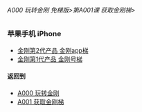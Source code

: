 ###### A000 玩转金刚 免梯版>第A001课 获取金刚梯>

### 苹果手机 iPhone

- [金刚第2代产品 金刚app梯](https://github.com/a2zitpro/web/blob/master/LadderFree/GetLadder/Apple/iPhone/LadderApp.md)
- [金刚第1代产品 金刚号梯]()


#### 返回到
- [A000 玩转金刚](https://github.com/a2zitpro/web/blob/master/LadderFree/main.md)
- [A001 获取金刚梯](https://github.com/a2zitpro/web/blob/master/LadderFree/GetLadder/GetLadder.md)
